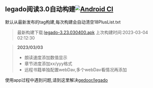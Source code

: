 ## legado阅读3.0自动构建[![Android CI](https://github.com/10bits/gedoor-Build/workflows/Android%20CI/badge.svg)](https://github.com/10bits/gedoor-Build/actions)

默认从最新发布的tag构建,每次构建会自动清空18PlusList.txt

> 最新构建下载:[legado-3.23.030400.apk](https://github.com/EternalTimes/gedoor-Build/releases/download/legado-3.23.030400/legado-3.23.030400.apk) 上次构建时间:2023-03-04 02:12:30
<!--start-->
> **2023/03/03**
> 
> * 朗读速度添加数值显示
> * 章节进度添加xx/yyy格式
> * 远程书籍单独配置webDav,多个webDav看情况再添加
<!--end-->
  
使用app过程中遇到问题,请到这里解决[gedoor/legado](https://github.com/gedoor/legado/issues)

